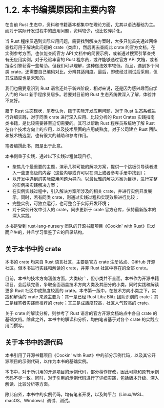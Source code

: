 # 1.2. 本书编撰原因和主要内容

在当前 Rust 生态中，资料和书籍基本都集中在理论方面，尤其以语法基础为主。而对于实际开发过程中的应用问题，资料较少，也比较碎片化。

当 Rust 程序员遇到实际应用问题，需要找到解决方案时，大多只能首先通过网络查找可用于解决此问题的 crate（类库），然后再去查阅此 crate 的官方文档。在实例参考方面，也仅能查阅官方 API 文档中的简要示例，或者通过搜索引擎查找有无应用实例。对于经验丰富的 Rust 程序员，或许能够通过官方 API 文档，或者搜索引擎获得一些帮助。但我们可以理解，这种做法效率较低。而且，遇到多个同类 crate，还需要自己编码对比，分辨其适用度。最后，即使经过测试后采用，但其成熟度也是未知的。

我们也需要意识到 Rust 语言还处于新兴阶段，相对来说，还是因为感兴趣而自学入门的 Rust 新手程序员居多。若要对目前的 Rust 生态系统做深入了解，体验并不友好。

籍于 Rust 生态现状，笔者认为，籍于实际开发应用问题，对于 Rust 生态系统进行详细实践，对于同类 crate 进行深入应用、比较分析的 Rust Crates 实践指南类书籍，是比较需要甚至迫切需要的。其可以帮助 Rust 程序员系统地了解 Rust 在各个技术方向上的应用，以及技术层面的应用成熟度。对于公司建立 Rust 团队和技术栈选型，也有很大的辅助和参考作用。

笔者编撰此书，既是出于此意。

本书侧重于实践，通过以下实践过程体现目标。

- 聚焦几个最重要的主题，演示几种可能的解决方案，提供一个跳板引导读者进入一些更高级的内容（这些内容或许可以在网上或者参考手册中找到）；
- 以开发中遇到的实际应用问题为导向，以最优雅的解决方案为目标，进行完整的实例来实践解决方案；
- 在实例实践过程中，引入解决方案所涉及的相关 crate，并进行实例开发展示。同时，若有同类 crate，则通过实践过程和实现效果进行比较；
- 完整实例，可独立运行，也可整合于实际开发环境；
- 对于实例开发中引入的 crate，同步更新于 crate 官方仓库，保持最新版本的深入实践。

本书是受到 rust-lang-nursery 团队的开源书籍项目《Cookin' with Rust》启发而产生的，并且学习借鉴了它的目录结构。

## 关于本书中的 crate

本书的 crate 均来自 Rust 语言社区，主要是官方 crate 注册站点、GitHub 开源社区。但本书进行实践和解读的 crate，并非 Rust 社区中存在的全部 crate。

目前，本书的技术方向涵盖方面，大类较广，但小类并不全面。本书作为开源书籍项目，会后续完善，争取全面涵盖技术方向大类及其细分的小类，同时实践和解读更多 Rust 社区中成熟度较高的 crate。本书第一版中，在技术方向小类之下，实践和解读的 crate 来源主要为：其一是已经 Rust Libz Blitz 团队识别的 crate；其二是经笔者实践而推荐的 crate；其三是成熟度较高，社区人气较高的 crate。

关于 crate 的解读分析，则参考了 Rust 语言的官方开源文档站点中各自 crate 的基础文档。除此之外，本书中的解读和分析，均由笔者基于对各个 crate 的实践应用而撰写。 

## 关于本书中的源代码

本书引用了开源书籍项目《Cookin' with Rust》中的部分示例代码，以及其它开源项目的示例代码，以作为本书的基础实例。

本书中，对于所引用的开源项目的示例代码，部分稍作修改，因此可能和原有示例代码不尽一致。同时，对于引用的示例代码进行了详细实践，包括版本升级、深入解读、比较分析等方面。

除此自外，本书中的实例代码，均有笔者开发，以及跨平台（Linux/WSL、macOS、Windows）调试、测试。
